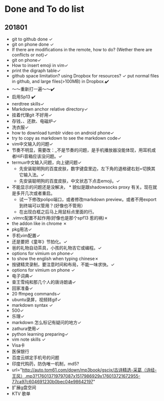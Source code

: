 # Done and To do list
## 201801
  * git to github done ✓
  * git on phone done ✓
  * If there are modifications in the remote, how to do? (Wether there are conflicts or not)✓
  * git on phone✓
  *  How to insert emoji in vim✓
  * print the digraph table✓
  * github space limitation? using Dropbox for resources? ✓
      put normal files in github, and large files(>100MB) in Dropbox.✔️
  * ～～重新打一遍～～✔️
  * 启用Sp13 ✔️
  * nerdtree skills✓
  * Markdown anchor relative directory✓
  * 挂着代理git 不好用✓
  * 存钱、、还款、电磁炉✓
  * 洗衣服✓
  * how to download tumblr video on android phone✓
  * try to copy as markdown to see the markdown code✓
  * vim中文输入的问题✓
  * 节奏不明显，需要改：_不是节奏的问题，是手机播放器没能体现，用耳机或者HiFi音箱应该没问题。✓
  * termux中文输入问题，向上键问题✓
    * 先安装聪明狗的百度皮肤，数字键盘里边，左下角的退格键右划=切换其它输入法。✓
    * 先安装聪明狗的百度皮肤，中文状态下点击emoji。✓
  * 不能显示的问题还是没解决， * 貌似是跟shadowsocks proxy 有关。现在就是多开几次或者重启。
    *  试一下修改polipo端口，或者修改markdown preview。或者不用export 到终端可以管用？(好像也不管用）
    * 在出现白框之后马上用鼠标点里面的行。
  * .vimrc配置不起作用(好像也是那个spf13 惹的祸)✗
  * the addon like in chrome ✗
  * pkg用法✓
  * 手机vim配置✓
  * 还是要把《童年》节拍化。✓
  * 爸的礼物自动茶具，小孩的礼物吉它或编程。✓
  * options for vimium on phone✓
  * to show the english when typing chinese✗
  * 按键精灵录制，要注意时间和布局，不能一味求快。✓
  * options for vimium on phone	✓
  * 电子词典✓
  * 查王雪纯和那几个人的唐诗朗诵✓
  *  回家准备✓
  *  20 ffmpeg commands✓
  * ubuntu录屏，视频转gif✓
  * markdown syntax   ✓
  * 500✓
  *  乐理✓
  *  markdown 怎么标记有疑问的地方✓
  *  zathura使用✓
  *  python learning preparing✓
  * vim note skills ✓
  * Visa卡
  * 医保银行
  * 百度云绑定手机号的问题
  * 印度代购药，防伪唯一机制，md5?
  *  url="http://auto.tom61.com/down/mp3book/gscjx/古诗精选-采葛（诗经-王风）.mp3?176013719797087x1517986929x176013721672955-77ca97c604691230b0bec04e98642197"
  *  扩展g盘空间
  *  KTV 歌单
